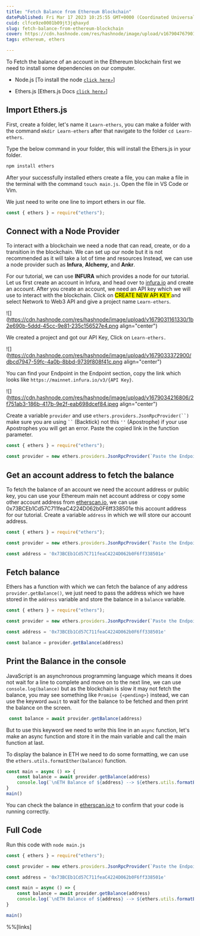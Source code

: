 ```yaml
---
title: "Fetch Balance from Ethereum Blockchain"
datePublished: Fri Mar 17 2023 10:25:55 GMT+0000 (Coordinated Universal Time)
cuid: clfce9ze0001b09jt3jqhaxyd
slug: fetch-balance-from-ethereum-blockchain
cover: https://cdn.hashnode.com/res/hashnode/image/upload/v1679047679017/56a244cf-1a3c-4a90-bcc7-c5057fd8e4e3.jpeg
tags: ethereum, ethers

---
```


To Fetch the balance of an account in the Ethereum blockchain first we need to install some dependencies on our computer.

* Node.js \[To install the node [`click here↗️`](https://nodejs.org/en)\]
    
* Ethers.js \[Ethers.js Docs [`click here↗️`](https://docs.ethers.org/v5/getting-started/)\]
    

## Import Ethers.js

First, create a folder, let's name it `Learn-ethers`, you can make a folder with the command `mkdir Learn-ethers` after that navigate to the folder `cd Learn-ethers`.

Type the below command in your folder, this will install the Ethers.js in your folder.

```bash
npm install ethers
```

After your successfully installed ethers create a file, you can make a file in the terminal with the command `touch main.js`. Open the file in VS Code or Vim.

We just need to write one line to import ethers in our file.

```javascript
const { ethers } = require("ethers");
```

## Connect with a Node Provider

To interact with a blockchain we need a node that can read, create, or do a transition in the blockchain. We can set up our node but it is not recommended as it will take a lot of time and resources Instead, we can use a node provider such as **Infura**, **Alchemy,** and **Ankr**.

For our tutorial, we can use **INFURA** which provides a node for our tutorial. Let us first create an account in Infura, and head over to [infura.io](https://www.infura.io) and create an account. After you create an account, we need an API key which we will use to interact with the blockchain. Click on <mark>CREATE NEW API KEY </mark> and select Network to Web3 API and give a project name `Learn-ethers`.

![](https://cdn.hashnode.com/res/hashnode/image/upload/v1679031161330/1b2e690b-5ddd-45cc-9e81-235c156527e4.png align="center")

We created a project and got our API Key, Click on `Learn-ethers.`

![](https://cdn.hashnode.com/res/hashnode/image/upload/v1679033372900/dbcd7947-59fc-4a0b-8bbd-9739f808f41c.png align="center")

You can find your Endpoint in the Endpoint section, copy the link which looks like `https://mainnet.infura.io/v3/{API Key}`.

![](https://cdn.hashnode.com/res/hashnode/image/upload/v1679034216806/2f751ab3-186b-417b-9e2f-eab698dcef84.jpeg align="center")

Create a variable `provider` and use `ethers.providers.JsonRpcProvider(``)` make sure you are using ` `` ` (Backtick) not this `''` (Apostrophe) if your use Apostrophes you will get an error. Paste the copied link in the function parameter.

```javascript
const { ethers } = require("ethers");

const provider = new ethers.providers.JsonRpcProvider(`Paste the Endpoint here`)
```

## Get an account address to fetch the balance

To fetch the balance of an account we need the account address or public key, you can use your Ethereum main net account address or copy some other account address from [etherscan.io](https://etherscan.io), we can use 0x73BCEb1Cd57C711feaC4224D062b0F6ff338501e this account address for our tutorial. Create a variable `address` in which we will store our account address.

```javascript
const { ethers } = require("ethers");

const provider = new ethers.providers.JsonRpcProvider(`Paste the Endpoint here`)

const address = '0x73BCEb1Cd57C711feaC4224D062b0F6ff338501e'
```

## Fetch balance

Ethers has a function with which we can fetch the balance of any address `provider.getBalance()`, we just need to pass the address which we have stored in the `address` variable and store the balance in a `balance` variable.

```javascript
const { ethers } = require("ethers");

const provider = new ethers.providers.JsonRpcProvider(`Paste the Endpoint here`)

const address = '0x73BCEb1Cd57C711feaC4224D062b0F6ff338501e'

const balance = provider.getBalance(address)
```

## Print the Balance in the console

JavaScript is an asynchronous programming language which means it does not wait for a line to complete and move on to the next line, we can use `console.log(balance)` but as the blockchain is slow it may not fetch the balance, you may see something like `Promise {<pending>}` instead, we can use the keyword `await` to wait for the balance to be fetched and then print the balance on the screen.

```javascript
 const balance = await provider.getBalance(address)
```

But to use this keyword we need to write this line in an `async` function, let's make an async function and store it in the main variable and call the main function at last.

To display the balance in ETH we need to do some formatting, we can use the `ethers.utils.formatEther(balance)` function.

```javascript
const main = async () => {
    const balance = await provider.getBalance(address)
    console.log(`\nETH Balance of ${address} --> ${ethers.utils.formatEther(balance)} ETH\n`)
}
main()
```

You can check the balance in [etherscan.io↗️](https://etherscan.io/address/0x73BCEb1Cd57C711feaC4224D062b0F6ff338501e) to confirm that your code is running correctly.

## Full Code

Run this code with `node main.js`

```javascript
const { ethers } = require("ethers");

const provider = new ethers.providers.JsonRpcProvider(`Paste the Endpoint here`)

const address = '0x73BCEb1Cd57C711feaC4224D062b0F6ff338501e'

const main = async () => {
    const balance = await provider.getBalance(address)
    console.log(`\nETH Balance of ${address} --> ${ethers.utils.formatEther(balance)} ETH\n`)
}

main()
```

%%[links]